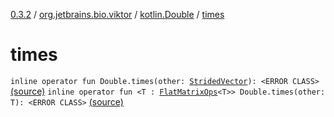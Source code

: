 [0.3.2](../../index.md) / [org.jetbrains.bio.viktor](../index.md) / [kotlin.Double](index.md) / [times](.)

# times

`inline operator fun Double.times(other: `[`StridedVector`](../-strided-vector/index.md)`): <ERROR CLASS>` [(source)](https://github.com/JetBrains-Research/viktor/blob/0.3.2/src/main/kotlin/org/jetbrains/bio/viktor/DoubleExtensions.kt#L44)
`inline operator fun <T : `[`FlatMatrixOps`](../-flat-matrix-ops/index.md)`<T>> Double.times(other: T): <ERROR CLASS>` [(source)](https://github.com/JetBrains-Research/viktor/blob/0.3.2/src/main/kotlin/org/jetbrains/bio/viktor/DoubleExtensions.kt#L46)